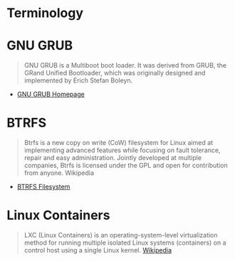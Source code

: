 # Terminology

# GNU GRUB

> GNU GRUB is a Multiboot boot loader. It was derived from GRUB, the GRand Unified Bootloader, which was originally designed and implemented by Erich Stefan Boleyn. 

- [GNU GRUB Homepage](https://www.gnu.org/software/grub/)

# BTRFS

> Btrfs is a new copy on write (CoW) filesystem for Linux aimed at implementing advanced features while focusing on fault tolerance, repair and easy administration. Jointly developed at multiple companies, Btrfs is licensed under the GPL and open for contribution from anyone. Wikipedia

- [BTRFS Filesystem](https://btrfs.wiki.kernel.org/index.php/Main_Page)

# Linux Containers

> LXC (Linux Containers) is an operating-system-level virtualization method for running multiple isolated Linux systems (containers) on a control host using a single Linux kernel. [Wikipedia](https://en.wikipedia.org/wiki/LXC)
